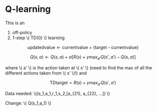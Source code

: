 # Q-learning

This is an

1. off-policy 
2. 1-step \\( TD(0) \\) learning

$$
\text{updatedvalue} \leftarrow \text{currentvalue + (target - currentvalue)}
$$

$$
Q(s,a) \leftarrow Q(s,a) +  \alpha [R(s) + \gamma \max_{a'} Q(s',a') -Q(s,a)]
$$

where \\( a' \\) is the action taken at \\( s' \\) (need to find the max of all the different actions taken from \\( s' \\)!) and

$$
\text{TDtarget} = R(s) + \gamma \max_{a'} Q(s',a')
$$

Data needed: \\((s_1,a_1,r_1,s_2,[a_{21}, a_{22}, ...]) \\)

Change: \\( Q(s_1,a_1) \\)
